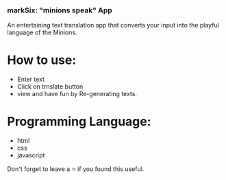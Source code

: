 ### markSix: "minions speak" App
An entertaining text translation app that converts your input into the playful language of the Minions.
<br/>


# How to use:
 - Enter text
 - Click on trnslate button
 - view and have fun by Re-generating texts.
# Programming Language:
 - html
 - css
 - javascript 

Don't forget to leave a ⭐ if you found this useful.
